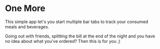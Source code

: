 # One More

This simple app let's you start multiple bar tabs to track your consumed meals and beverages. 

Going out with friends, splitting the bill at the end of the night and you have no idea about what you've ordered? Then this is for you ;)
